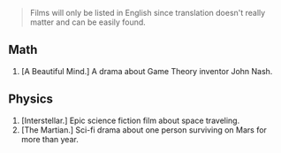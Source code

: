> Films will only be listed in English since translation doesn't really matter and can be easily found.

## Math

1. [A Beautiful Mind.] A drama about Game Theory inventor John Nash.

## Physics

1. [Interstellar.] Epic science fiction film about space traveling.
2. [The Martian.] Sci-fi drama about one person surviving on Mars for more than year. 

